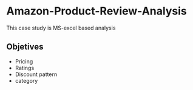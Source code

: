 # Amazon-Product-Review-Analysis
This case study is MS-excel based analysis

## Objetives
- Pricing
- Ratings
- Discount pattern
- category
